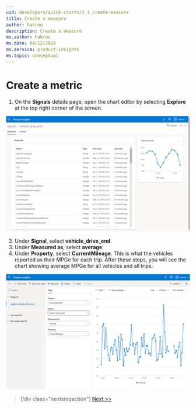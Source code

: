 ```yaml
---
uid: developers/quick-starts/2_1_create-measure
title: Create a measure
author: hakrou
description: Create a measure
ms.author: hakrou
ms.date: 04/12/2019
ms.service: product-insights
ms.topic: conceptual
---
```

# Create a metric 

1. On the **Signals** details page, open the chart editor by selecting **Explore** at the top right corner of the screen. 

![Select explore](1_Signal_detail1.PNG)

2. Under **Signal**, select **vehicle_drive_end**.
3. Under **Measured as**, select **average**.
4. Under **Property**, select **CurrentMileage**. This is what the vehicles reported as their MPGe for each trip. After these steps, you will see the chart showing average MPGe for all vehicles and all trips.

![Select metric](2_Explore.PNG)

> [!div class="nextstepaction"]
> [Next >>](2_2_split-metric.md)
